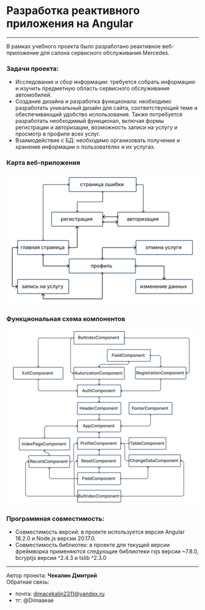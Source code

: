 # Разработка реактивного приложения на Angular
---

В рамках учебного проекта было разработано реактивное веб-приложение для салона сервисного обслуживания Mercedes. 

### Задачи проекта:
* Исследование и сбор информации: требуется собрать информацию и 
изучить предметную область сервисного обслуживания автомобилей.
* Создание дизайна и разработка функционала: необходимо разработать 
уникальный дизайн для сайта, соответствующий теме и 
обеспечивающий удобство использования. Также потребуется 
разработать необходимый функционал, включая формы регистрации и 
авторизации, возможность записи на услугу и просмотр в профиле 
всех услуг.
* Взаимодействие с БД: необходимо организовать получение и хранение 
информации о пользователях и их услугах.

### Карта веб-приложения
![Карта веб-приложения](images/карта%20сайта.jpg)

### Функциональная схема компонентов
![Функциональная схема компонентов](images/функциональная%20схема%20компонентов.png)

### Программная совместимость:
* Совместимость версий: в проекте используется версия Angular
18.2.0 и Node.js версии 20.17.0.
* Совместимость библиотек: в проекте для текущей версии 
фреймворка применяются следующие библиотеки rxjs версии 
~7.8.0, bcryptjs версии ^2.4.3 и tslib ^2.3.0

---


Автор проекта: **Чекалин Дмитрий**
<br>Обратная связь:
* почта: dimacekalin2311@yandex.ru
* тг: @Dimaaeae
